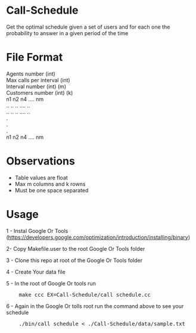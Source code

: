 # Call-Schedule
Get the optimal schedule given a set of users and for each one the probability to answer in a given period of the time


# File Format
Agents number (int) <br />
Max calls per interval (int)<br />
Interval number (int) (m)<br />
Customers number (int) (k)<br />
n1 n2 n4 .... nm<br />
.. .. .. .... ..<br />
.. .. .. .... ..<br />
.<br />
.<br />
.<br />
n1 n2 n4 .... nm <br />

# Observations
- Table values are float
- Max m columns and k rowns
- Must be one space separated


# Usage

1 - Instal Google Or Tools (https://developers.google.com/optimization/introduction/installing/binary)

2- Copy Makefile.user to the root Google Or Tools folder

3 - Clone this repo at root of the Google Or Tools folder

4 - Create Your data file

5 - In the root of Google Or tools run 
<pre>
	make ccc EX=Call-Schedule/call_schedule.cc
</pre>

6 - Again in the Google Or tolls root run the command above to see your schedule
<pre>
	./bin/call_schedule < ./Call-Schedule/data/sample.txt
</pre>
